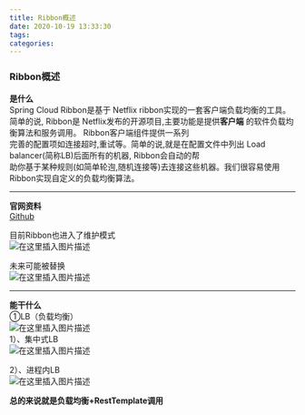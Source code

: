 ```yaml
---
title: Ribbon概述
date: 2020-10-19 13:33:30
tags: 
categories: 
---
```


<!--more-->

### Ribbon概述

**是什么**  
Spring Cloud Ribbon是基于 Netflix ribbon实现的一套客户端负载均衡的工具。  
简单的说, Ribbon是 Netflix发布的开源项目,主要功能是提供**客户端** 的软件负载均衡算法和服务调用。 Ribbon客户端组件提供一系列  
完善的配置项如连接超时,重试等。简单的说,就是在配置文件中列出 Load balancer\(简称LB\)后面所有的机器, Ribbon会自动的帮  
助你基于某种规则\(如简单轮迿,随机连接等\)去连接这些机器。我们很容易使用 Ribbon实现自定义的负载均衡算法。

---

**官网资料**  
[Github](https://github.com/Netflix/ribbon/wiki/Getting-Started)

目前Ribbon也进入了维护模式  
![在这里插入图片描述](https://img-blog.csdnimg.cn/20201019132357898.png?x-oss-process=image/watermark,type_ZmFuZ3poZW5naGVpdGk,shadow_10,text_aHR0cHM6Ly9ibG9nLmNzZG4ubmV0L3FxXzIxMDQwNTU5,size_16,color_FFFFFF,t_70#pic_center)

未来可能被替换  
![在这里插入图片描述](https://img-blog.csdnimg.cn/20201019132418153.png?x-oss-process=image/watermark,type_ZmFuZ3poZW5naGVpdGk,shadow_10,text_aHR0cHM6Ly9ibG9nLmNzZG4ubmV0L3FxXzIxMDQwNTU5,size_16,color_FFFFFF,t_70#pic_center)

---

**能干什么**  
①LB（负载均衡）  
![在这里插入图片描述](https://img-blog.csdnimg.cn/20201019132750378.png?x-oss-process=image/watermark,type_ZmFuZ3poZW5naGVpdGk,shadow_10,text_aHR0cHM6Ly9ibG9nLmNzZG4ubmV0L3FxXzIxMDQwNTU5,size_16,color_FFFFFF,t_70#pic_center)  
1）、集中式LB  
![在这里插入图片描述](https://img-blog.csdnimg.cn/20201019132812651.png?x-oss-process=image/watermark,type_ZmFuZ3poZW5naGVpdGk,shadow_10,text_aHR0cHM6Ly9ibG9nLmNzZG4ubmV0L3FxXzIxMDQwNTU5,size_16,color_FFFFFF,t_70#pic_center)

2）、进程内LB  
![在这里插入图片描述](https://img-blog.csdnimg.cn/20201019132817802.png?x-oss-process=image/watermark,type_ZmFuZ3poZW5naGVpdGk,shadow_10,text_aHR0cHM6Ly9ibG9nLmNzZG4ubmV0L3FxXzIxMDQwNTU5,size_16,color_FFFFFF,t_70#pic_center)

**总的来说就是负载均衡+RestTemplate调用**